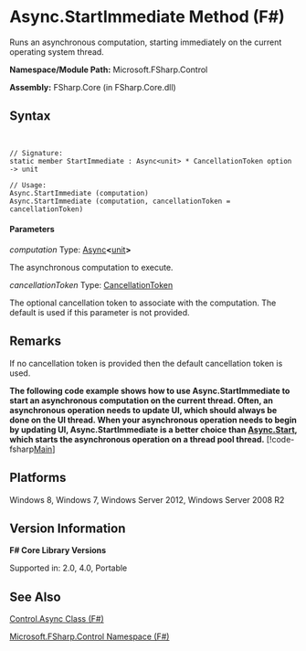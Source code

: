 # Async.StartImmediate Method (F#)

Runs an asynchronous computation, starting immediately on the current operating system thread.

**Namespace/Module Path:** Microsoft.FSharp.Control

**Assembly:** FSharp.Core (in FSharp.Core.dll)


## Syntax


```


// Signature:
static member StartImmediate : Async<unit> * CancellationToken option -> unit

// Usage:
Async.StartImmediate (computation)
Async.StartImmediate (computation, cancellationToken = cancellationToken)

```



#### Parameters
*computation*
Type: [Async](http://msdn.microsoft.com/en-us/library/e0b28ea2-dea5-4021-b2b9-d7d4761babde)**&lt;**[unit](http://msdn.microsoft.com/en-us/library/00b837c2-6c8a-483a-87d3-0479c64037a7)**&gt;**


The asynchronous computation to execute.


*cancellationToken*
Type: [CancellationToken](http://msdn.microsoft.com/en-us/library/31a3eafe-b61b-46c4-927d-bc9a3ae357c2)


The optional cancellation token to associate with the computation. The default is used if this parameter is not provided.




## Remarks
If no cancellation token is provided then the default cancellation token is used.

**The following code example shows how to use Async.StartImmediate to start an asynchronous computation on the current thread. Often, an asynchronous operation needs to update UI, which should always be done on the UI thread. When your asynchronous operation needs to begin by updating UI, Async.StartImmediate is a better choice than [Async.Start](http://msdn.microsoft.com/en-us/library/338aa756-beac-4dc1-95ca-613822679347), which starts the asynchronous operation on a thread pool thread.**
[!code-fsharp[Main](snippets/fsasyncapis/snippet320.fs)]
## Platforms
Windows 8, Windows 7, Windows Server 2012, Windows Server 2008 R2


## Version Information
**F# Core Library Versions**

Supported in: 2.0, 4.0, Portable




## See Also
[Control.Async Class &#40;F&#35;&#41;](Control.Async+Class+%28FSharp%29.md)

[Microsoft.FSharp.Control Namespace &#40;F&#35;&#41;](Microsoft.FSharp.Control+Namespace+%28FSharp%29.md)

